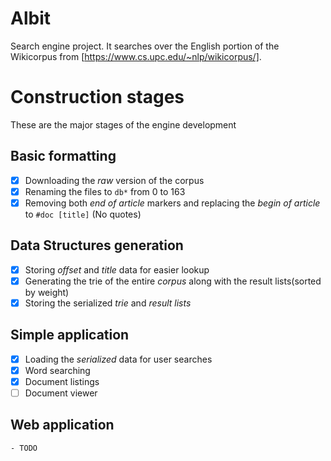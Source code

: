 # Albit
Search engine project. It searches over the English portion of the Wikicorpus from [https://www.cs.upc.edu/~nlp/wikicorpus/].

# Construction stages
These are the major stages of the engine development

## Basic formatting
  - [x] Downloading the *raw* version of the corpus
  - [x] Renaming the files to `db*` from 0 to 163
  - [x] Removing both *end of article* markers and replacing the *begin of article* to `#doc [title]` (No quotes)
  
 ## Data Structures generation
  - [x] Storing *offset* and *title* data for easier lookup
  - [x] Generating the trie of the entire *corpus* along with the result lists(sorted by weight)
  - [x] Storing the serialized *trie* and *result lists*
 
 ## Simple application
  - [x] Loading the *serialized* data for user searches
  - [x] Word searching
  - [x] Document listings
  - [ ] Document viewer
  
  ## Web application
    - TODO
